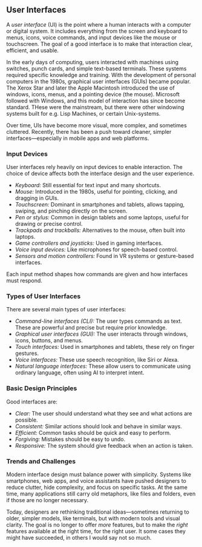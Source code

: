 
## User Interfaces

A *user interface* (UI) is the point where a human interacts with a computer or digital system.
It includes everything from the screen and keyboard to menus, icons, voice commands, and input
devices like the mouse or touchscreen. The goal of a good interface is to make that interaction
clear, efficient, and usable.

In the early days of computing, users interacted with machines using switches, punch cards, and
simple text-based terminals. These systems required specific knowledge and training. With the
development of personal computers in the 1980s, graphical user interfaces (GUIs) became popular.
The Xerox Star and later the Apple Macintosh introduced the use of windows, icons, menus, and a
pointing device (the mouse). Microsoft followed with Windows, and this model of interaction has
since become standard. THese were the mainstream, but there were other windowing systems built
for e.g. Lisp Machines, or certain Unix-systems.

Over time, UIs have become more visual, more complex, and sometimes cluttered. Recently, there
has been a push toward cleaner, simpler interfaces—especially in mobile apps and web platforms.


### Input Devices

User interfaces rely heavily on input devices to enable interaction. The choice of device affects
both the interface design and the user experience.

- *Keyboard:* Still essential for text input and many shortcuts.
- *Mouse:* Introduced in the 1980s, useful for pointing, clicking, and dragging in GUIs.
- *Touchscreen:* Dominant in smartphones and tablets, allows tapping, swiping, and pinching
  directly on the screen.
- *Pen or stylus:* Common in design tablets and some laptops, useful for drawing or precise
  control.
- *Trackpads and trackballs:* Alternatives to the mouse, often built into laptops.
- *Game controllers and joysticks:* Used in gaming interfaces.
- *Voice input devices:* Like microphones for speech-based control.
- *Sensors and motion controllers:* Found in VR systems or gesture-based interfaces.

Each input method shapes how commands are given and how interfaces must respond.


### Types of User Interfaces

There are several main types of user interfaces:

- *Command-line interfaces (CLI):* The user types commands as text. These are powerful and
  precise but require prior knowledge.
- *Graphical user interfaces (GUI):* The user interacts through windows, icons, buttons,
  and menus.
- *Touch interfaces:* Used in smartphones and tablets, these rely on finger gestures.
- *Voice interfaces:* These use speech recognition, like Siri or Alexa.
- *Natural language interfaces:* These allow users to communicate using ordinary language,
  often using AI to interpret intent.


### Basic Design Principles

Good interfaces are:

- *Clear:* The user should understand what they see and what actions are possible.
- *Consistent:* Similar actions should look and behave in similar ways.
- *Efficient:* Common tasks should be quick and easy to perform.
- *Forgiving:* Mistakes should be easy to undo.
- *Responsive:* The system should give feedback when an action is taken.


### Trends and Challenges

Modern interface design must balance power with simplicity. Systems like smartphones, web apps,
and voice assistants have pushed designers to reduce clutter, hide complexity, and focus on
specific tasks. At the same time, many applications still carry old metaphors, like files
and folders, even if those are no longer necessary.

Today, designers are rethinking traditional ideas—sometimes returning to older, simpler models,
like terminals, but with modern tools and visual clarity. The goal is no longer to offer *more*
features, but to make the *right* features available at the right time, for the right user.
It some cases they might have succeeded, in others I would say not so much.

